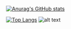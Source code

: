 [![Anurag's GitHub stats](https://github-readme-stats.vercel.app/api?username=AlexeyKazinich&count_private=true&show_icons=true&theme=dark)](https://github.com/anuraghazra/github-readme-stats)

[![Top Langs](https://github-readme-stats.vercel.app/api/top-langs/?username=AlexeyKazinich&theme=dark&count_private=true)](https://github.com/anuraghazra/github-readme-stats)
![alt text](https://wakatime.com/badge/user/d27f53a9-139f-4056-b137-4092f6084717/project/af16cafe-1dd6-465d-bec4-ecc9dd27f136.svg)
